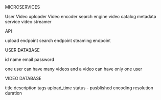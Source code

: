 MICROSERVICES

User
Video uploader
Video encoder
search engine
video catalog
metadata service
video streamer





API

upload endpoint
search endpoint
steaming endpoint


USER DATABASE

id 
name
email
password

one user can have many videos and a video can have only one user


VIDEO DATABASE

title
description
tags
upload_time
status - pusblished
encoding
resolution
duration

